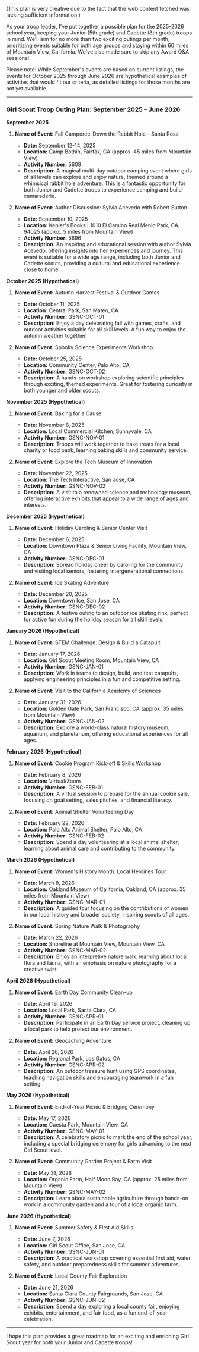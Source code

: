 (This plan is very creative due to the fact that the web content fetched was lacking sufficient information.) 

As your troop leader, I've put together a possible plan for the 2025-2026 school year, keeping your Junior (5th grade) and Cadette (8th grade) troops in mind. We'll aim for no more than two exciting outings per month, prioritizing events suitable for both age groups and staying within 60 miles of Mountain View, California. We've also made sure to skip any Award Q&A sessions!

Please note: While September's events are based on current listings, the events for October 2025 through June 2026 are hypothetical examples of activities that would fit our criteria, as detailed listings for those months are not yet available.

---

### Girl Scout Troop Outing Plan: September 2025 – June 2026

**September 2025**

1.  **Name of Event:** Fall Camporee-Down the Rabbit Hole – Santa Rosa
    *   **Date:** September 12-14, 2025
    *   **Location:** Camp Bothin, Fairfax, CA (approx. 45 miles from Mountain View)
    *   **Activity Number:** 5609
    *   **Description:** A magical multi-day outdoor camping event where girls of all levels can explore and enjoy nature, themed around a whimsical rabbit hole adventure. This is a fantastic opportunity for both Junior and Cadette troops to experience camping and build camaraderie.

2.  **Name of Event:** Author Discussion: Sylvia Acevedo with Robert Sutton
    *   **Date:** September 10, 2025
    *   **Location:** Kepler's Books | 1010 El Camino Real Menlo Park, CA, 94025 (approx. 5 miles from Mountain View)
    *   **Activity Number:** 5696
    *   **Description:** An inspiring and educational session with author Sylvia Acevedo, offering insights into her experiences and journey. This event is suitable for a wide age range, including both Junior and Cadette scouts, providing a cultural and educational experience close to home.

**October 2025 (Hypothetical)**

1.  **Name of Event:** Autumn Harvest Festival & Outdoor Games
    *   **Date:** October 11, 2025
    *   **Location:** Central Park, San Mateo, CA
    *   **Activity Number:** GSNC-OCT-01
    *   **Description:** Enjoy a day celebrating fall with games, crafts, and outdoor activities suitable for all skill levels. A fun way to enjoy the autumn weather together.

2.  **Name of Event:** Spooky Science Experiments Workshop
    *   **Date:** October 25, 2025
    *   **Location:** Community Center, Palo Alto, CA
    *   **Activity Number:** GSNC-OCT-02
    *   **Description:** A hands-on workshop exploring scientific principles through exciting, themed experiments. Great for fostering curiosity in both younger and older scouts.

**November 2025 (Hypothetical)**

1.  **Name of Event:** Baking for a Cause
    *   **Date:** November 8, 2025
    *   **Location:** Local Commercial Kitchen, Sunnyvale, CA
    *   **Activity Number:** GSNC-NOV-01
    *   **Description:** Troops will work together to bake treats for a local charity or food bank, learning baking skills and community service.

2.  **Name of Event:** Explore the Tech Museum of Innovation
    *   **Date:** November 22, 2025
    *   **Location:** The Tech Interactive, San Jose, CA
    *   **Activity Number:** GSNC-NOV-02
    *   **Description:** A visit to a renowned science and technology museum, offering interactive exhibits that appeal to a wide range of ages and interests.

**December 2025 (Hypothetical)**

1.  **Name of Event:** Holiday Caroling & Senior Center Visit
    *   **Date:** December 6, 2025
    *   **Location:** Downtown Plaza & Senior Living Facility, Mountain View, CA
    *   **Activity Number:** GSNC-DEC-01
    *   **Description:** Spread holiday cheer by caroling for the community and visiting local seniors, fostering intergenerational connections.

2.  **Name of Event:** Ice Skating Adventure
    *   **Date:** December 20, 2025
    *   **Location:** Downtown Ice, San Jose, CA
    *   **Activity Number:** GSNC-DEC-02
    *   **Description:** A festive outing to an outdoor ice skating rink, perfect for active fun during the holiday season for all skill levels.

**January 2026 (Hypothetical)**

1.  **Name of Event:** STEM Challenge: Design & Build a Catapult
    *   **Date:** January 17, 2026
    *   **Location:** Girl Scout Meeting Room, Mountain View, CA
    *   **Activity Number:** GSNC-JAN-01
    *   **Description:** Work in teams to design, build, and test catapults, applying engineering principles in a fun and competitive setting.

2.  **Name of Event:** Visit to the California Academy of Sciences
    *   **Date:** January 31, 2026
    *   **Location:** Golden Gate Park, San Francisco, CA (approx. 35 miles from Mountain View)
    *   **Activity Number:** GSNC-JAN-02
    *   **Description:** Explore a world-class natural history museum, aquarium, and planetarium, offering educational experiences for all ages.

**February 2026 (Hypothetical)**

1.  **Name of Event:** Cookie Program Kick-off & Skills Workshop
    *   **Date:** February 8, 2026
    *   **Location:** Virtual/Zoom
    *   **Activity Number:** GSNC-FEB-01
    *   **Description:** A virtual session to prepare for the annual cookie sale, focusing on goal setting, sales pitches, and financial literacy.

2.  **Name of Event:** Animal Shelter Volunteering Day
    *   **Date:** February 22, 2026
    *   **Location:** Palo Alto Animal Shelter, Palo Alto, CA
    *   **Activity Number:** GSNC-FEB-02
    *   **Description:** Spend a day volunteering at a local animal shelter, learning about animal care and contributing to the community.

**March 2026 (Hypothetical)**

1.  **Name of Event:** Women's History Month: Local Heroines Tour
    *   **Date:** March 8, 2026
    *   **Location:** Oakland Museum of California, Oakland, CA (approx. 35 miles from Mountain View)
    *   **Activity Number:** GSNC-MAR-01
    *   **Description:** A guided tour focusing on the contributions of women in our local history and broader society, inspiring scouts of all ages.

2.  **Name of Event:** Spring Nature Walk & Photography
    *   **Date:** March 22, 2026
    *   **Location:** Shoreline at Mountain View, Mountain View, CA
    *   **Activity Number:** GSNC-MAR-02
    *   **Description:** Enjoy an interpretive nature walk, learning about local flora and fauna, with an emphasis on nature photography for a creative twist.

**April 2026 (Hypothetical)**

1.  **Name of Event:** Earth Day Community Clean-up
    *   **Date:** April 19, 2026
    *   **Location:** Local Park, Santa Clara, CA
    *   **Activity Number:** GSNC-APR-01
    *   **Description:** Participate in an Earth Day service project, cleaning up a local park to help protect our environment.

2.  **Name of Event:** Geocaching Adventure
    *   **Date:** April 26, 2026
    *   **Location:** Regional Park, Los Gatos, CA
    *   **Activity Number:** GSNC-APR-02
    *   **Description:** An outdoor treasure hunt using GPS coordinates, teaching navigation skills and encouraging teamwork in a fun setting.

**May 2026 (Hypothetical)**

1.  **Name of Event:** End-of-Year Picnic & Bridging Ceremony
    *   **Date:** May 17, 2026
    *   **Location:** Cuesta Park, Mountain View, CA
    *   **Activity Number:** GSNC-MAY-01
    *   **Description:** A celebratory picnic to mark the end of the school year, including a special bridging ceremony for girls advancing to the next Girl Scout level.

2.  **Name of Event:** Community Garden Project & Farm Visit
    *   **Date:** May 31, 2026
    *   **Location:** Organic Farm, Half Moon Bay, CA (approx. 25 miles from Mountain View)
    *   **Activity Number:** GSNC-MAY-02
    *   **Description:** Learn about sustainable agriculture through hands-on work in a community garden and a tour of a local organic farm.

**June 2026 (Hypothetical)**

1.  **Name of Event:** Summer Safety & First Aid Skills
    *   **Date:** June 7, 2026
    *   **Location:** Girl Scout Office, San Jose, CA
    *   **Activity Number:** GSNC-JUN-01
    *   **Description:** A practical workshop covering essential first aid, water safety, and outdoor preparedness skills for summer adventures.

2.  **Name of Event:** Local County Fair Exploration
    *   **Date:** June 21, 2026
    *   **Location:** Santa Clara County Fairgrounds, San Jose, CA
    *   **Activity Number:** GSNC-JUN-02
    *   **Description:** Spend a day exploring a local county fair, enjoying exhibits, entertainment, and fair food, as a fun end-of-year celebration.

---

I hope this plan provides a great roadmap for an exciting and enriching Girl Scout year for both your Junior and Cadette troops!
